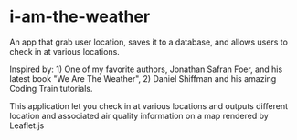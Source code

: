 # i-am-the-weather
An app that grab user location, saves it to a database, and allows users to check in at various locations. 

Inspired by: 1) One of my favorite authors, Jonathan Safran Foer, and his latest book "We Are The Weather", 
2) Daniel Shiffman and his amazing Coding Train tutorials. 

This application let you check in at various locations and outputs different location and associated air quality information on
a map rendered by Leaflet.js 
